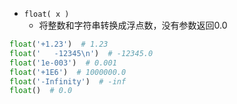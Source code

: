 - `float( x )`
	- 将整数和字符串转换成浮点数，没有参数返回0.0
```python
float('+1.23')  # 1.23
float('   -12345\n')  # -12345.0
float('1e-003')  # 0.001
float('+1E6')  # 1000000.0
float('-Infinity')  # -inf
float()  # 0.0
```